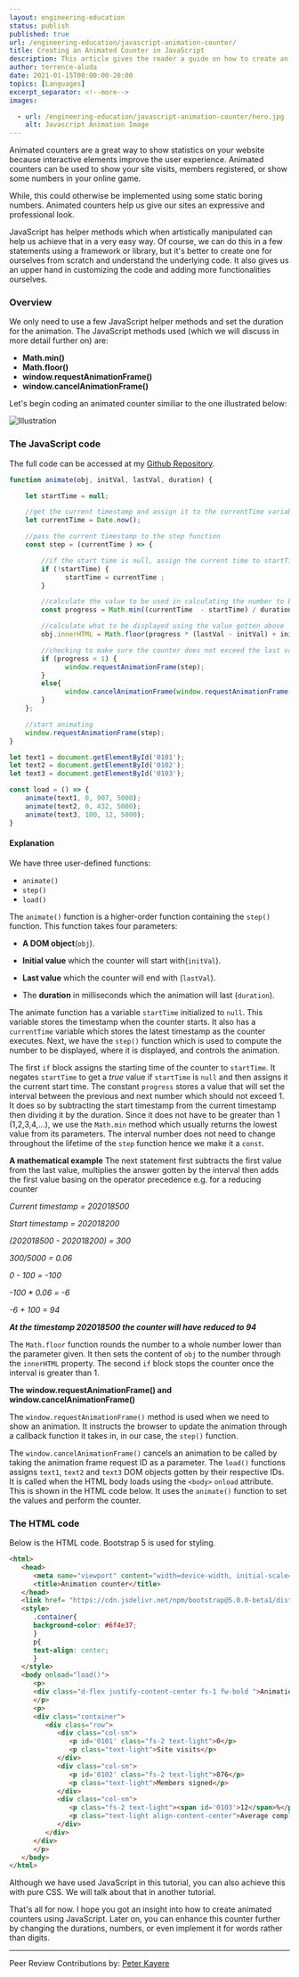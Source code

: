 ```yaml
---
layout: engineering-education
status: publish
published: true
url: /engineering-education/javascript-animation-counter/
title: Creating an Animated Counter in JavaScript
description: This article gives the reader a guide on how to create an animated counter in a web application using JavaScript.
author: terrence-aluda
date: 2021-01-15T00:00:00-20:00
topics: [Languages]
excerpt_separator: <!--more-->
images:

  - url: /engineering-education/javascript-animation-counter/hero.jpg
    alt: Javascript Animation Image
---
```

Animated counters are a great way to show statistics on your website because interactive elements improve the user experience. Animated counters can be used to show your site visits, members registered, or show some numbers in your online game.
<!--more-->
While, this could otherwise be implemented using some static boring numbers. Animated counters help us give our sites an expressive and professional look.

JavaScript has helper methods which when artistically manipulated can help us achieve that in a very easy way. Of course, we can do this in a few statements using a framework or library, but it's better to create one for ourselves from scratch and understand the underlying code. It also gives us an upper hand in customizing the code and adding more functionalities ourselves.

### Overview
We only need to use a few JavaScript helper methods and set the duration for the animation. The JavaScript methods used (which we will discuss in more detail further on) are:

- **Math.min()**
- **Math.floor()**
- **window.requestAnimationFrame()**
- **window.cancelAnimationFrame()**

Let's begin coding an animated counter similiar to the one illustrated below:

![Illustration](/engineering-education/animation-counter-javascript/illustration.gif)

### The JavaScript code
The full code can be accessed at my [Github Repository](https://github.com/Agusioma/animation-counter-javascript/).

```Javascript
function animate(obj, initVal, lastVal, duration) {

    let startTime = null;

    //get the current timestamp and assign it to the currentTime variable
    let currentTime = Date.now();

    //pass the current timestamp to the step function
    const step = (currentTime ) => {

        //if the start time is null, assign the current time to startTime
        if (!startTime) {
              startTime = currentTime ;
        }

        //calculate the value to be used in calculating the number to be displayed
        const progress = Math.min((currentTime  - startTime) / duration, 1);

        //calculate what to be displayed using the value gotten above
        obj.innerHTML = Math.floor(progress * (lastVal - initVal) + initVal);

        //checking to make sure the counter does not exceed the last value (lastVal)
        if (progress < 1) {
              window.requestAnimationFrame(step);
        }
        else{
              window.cancelAnimationFrame(window.requestAnimationFrame(step));
        }
    };

    //start animating
    window.requestAnimationFrame(step);
}

let text1 = document.getElementById('0101');
let text2 = document.getElementById('0102');
let text3 = document.getElementById('0103');

const load = () => {
    animate(text1, 0, 907, 5000);
    animate(text2, 0, 432, 5000);
    animate(text3, 100, 12, 5000);
}
```

#### Explanation
We have three user-defined functions:

- `animate()`
- `step()`
- `load()`

The `animate()` function is a higher-order function containing the `step()` function. This function takes four parameters:

- **A DOM object**(`obj`).

- **Initial value** which the counter will start with(`initVal`).

- **Last value** which the counter will end with (`lastVal`).

- The **duration** in milliseconds which the animation will last (`duration`).

The animate function has a variable `startTime` initialized to `null`. This variable stores the timestamp when the counter starts. It also has a `currentTime` variable which stores the latest timestamp as the counter executes. Next, we have the `step()` function which is used to compute the number to be displayed, where it is displayed, and controls the animation.

The first `if` block assigns the starting time of the counter to `startTime`. It negates `startTime` to get a *true* value if `startTime` is `null` and then assigns it the current start time. The constant `progress` stores a value that will set the interval between the previous and next number which should not exceed 1. It does so by subtracting the start timestamp from the current timestamp then dividing it by the duration. Since it does not have to be greater than 1 (1,2,3,4,...), we use the `Math.min` method which usually returns the lowest value from its parameters. The interval number does not need to change throughout the lifetime of the `step` function hence we make it a `const`.

**A mathematical example**
The next statement first subtracts the first value from the last value, multiplies the answer gotten by the interval then adds the first value basing on the operator precedence e.g. for a reducing counter


*Current timestamp = 202018500*

*Start timestamp = 202018200*

*(202018500 - 202018200) = 300*

*300/5000 = 0.06*

*0 - 100 = -100*

*-100 * 0.06 = -6*

*-6 + 100 = 94*

***At the timestamp 202018500 the counter will have reduced to 94***

The `Math.floor` function rounds the number to a whole number lower than the parameter given. It then sets the content of `obj` to the number through the `innerHTML` property. The second `if` block stops the counter once the interval is greater than 1.

**The window.requestAnimationFrame() and window.cancelAnimationFrame()**

The `window.requestAnimationFrame()` method is used when we need to show an animation. It instructs the browser to update the animation through a callback function it takes in, in our case, the `step()` function.

The `window.cancelAnimationFrame()` cancels an animation to be called by taking the animation frame request ID as a parameter. The `load()` functions assigns `text1`, `text2` and `text3` DOM objects gotten by their respective IDs. It is called when the HTML body loads using the `<body>` `onload` attribute. This is shown in the HTML code below. It uses the `animate()` function to set the values and perform the counter.

### The HTML code
Below is the HTML code. Bootstrap 5 is used for styling.

```html
<html>
   <head>
      <meta name="viewport" content="width=device-width, initial-scale=1.0">
      <title>Animation counter</title>
   </head>
   <link href= "https://cdn.jsdelivr.net/npm/bootstrap@5.0.0-beta1/dist/css/bootstrap.min.css" rel="stylesheet" integrity="sha384-giJF6kkoqNQ00vy+HMDP7azOuL0xtbfIcaT9wjKHr8RbDVddVHyTfAAsrekwKmP1" crossorigin="anonymous">
   <style>
      .container{
      background-color: #6f4e37;
      }
      p{
      text-align: center;
      }
   </style>
   <body onload="load()">
      <p>
      <div class="d-flex justify-content-center fs-1 fw-bold ">Animation Counter</div>
      </p>
      <p>
      <div class="container">
         <div class="row">
            <div class="col-sm">
               <p id='0101' class="fs-2 text-light">0</p>
               <p class="text-light">Site visits</p>
            </div>
            <div class="col-sm">
               <p id='0102' class="fs-2 text-light">876</p>
               <p class="text-light">Members signed</p>
            </div>
            <div class="col-sm">
               <p class="fs-2 text-light"><span id='0103'>12</span>%</p>
               <p class="text-light align-content-center">Average complain rate</p>
            </div>
         </div>
      </div>
      </p>
   </body>
</html>
```

Although we have used JavaScript in this tutorial, you can also achieve this with pure CSS. We will talk about that in another tutorial.

That's all for now. I hope you got an insight into how to create animated counters using JavaScript. Later on, you can enhance this counter further by changing the durations, numbers, or even implement it for words rather than digits.</br>

---
Peer Review Contributions by: [Peter Kayere](/engineering-education/authors/peter-kayere/)
